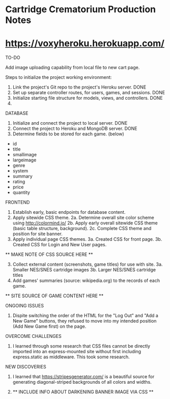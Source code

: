 # Cartridge Crematorium Production Notes
# https://voxyheroku.herokuapp.com/


TO-DO

Add image uploading capability from local file to new cart page.


Steps to initialize the project working environment:

1. Link the project's Git repo to the project's Heroku server. DONE
2. Set up separate controller routes, for users, games, and sessions. DONE
3. Initialize starting file structure for models, views, and controllers. DONE
4.


DATABASE

1. Initialize and connect the project to local server. DONE
2. Connect the project to Heroku and MongoDB server. DONE
3. Determine fields to be stored for each game. (below)

  - id
  - title
  - smallimage
  - largeimage
  - genre
  - system
  - summary
  - rating
  - price
  - quantity


FRONTEND

1. Establish early, basic endpoints for database content.
2. Apply sitewide CSS theme.
  2a. Determine overall site color scheme using http://colormind.io/
  2b. Apply early overall sitewide CSS theme (basic table structure, background).
  2c. Complete CSS theme and position for site banner.
3. Apply individual page CSS themes.
  3a. Created CSS for front page.
  3b. Created CSS for Login and New User pages.

** MAKE NOTE OF CSS SOURCE HERE **

3. Collect external content (screenshots, game titles) for use with site.
  3a. Smaller NES/SNES cartridge images
  3b. Larger NES/SNES cartridge titles
4. Add games' summaries (source: wikipedia.org) to the records of each game.

  ** SITE SOURCE OF GAME CONTENT HERE **


ONGOING ISSUES

1. Dispite switching the order of the HTML for the "Log Out" and "Add a New Game" buttons, they refused to move into my intended position (Add New Game first) on the page.


OVERCOME CHALLENGES

1. I learned through some research that CSS files cannot be directly imported into an express-mounted site without first including express.static as middleware. This took some research.


NEW DISCOVERIES

1. I learned that https://stripesgenerator.com/ is a beautiful source for generating diagonal-striped backgrounds of all colors and widths.

2. ** INCLUDE INFO ABOUT DARKENING BANNER IMAGE VIA CSS **
